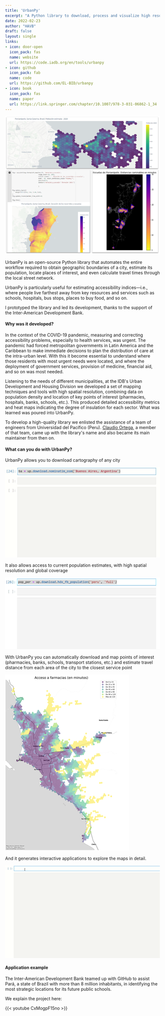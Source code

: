 ```yaml
---
title: 'UrbanPy'
excerpt: "A Python library to download, process and visualize high resolution urban data."
date: 2022-02-23
author: "HAVB"
draft: false
layout: single
links:
- icon: door-open
  icon_pack: fas
  name: website
  url: https://code.iadb.org/en/tools/urbanpy
- icon: github
  icon_pack: fab
  name: code
  url: https://github.com/EL-BID/urbanpy
- icon: book
  icon_pack: fas
  name: paper
  url: https://link.springer.com/chapter/10.1007/978-3-031-06862-1_34
---
```

![urbanpy_examples](featured.png)

UrbanPy is an open-source Python library that automates the entire workflow required to obtain geographic boundaries of a city, estimate its population, locate places of interest, and even calculate travel times through the local street network. 

UrbanPy is particularly useful for estimating accessibility indices—i.e., where people live farthest away from key resources and services such as schools, hospitals, bus stops, places to buy food, and so on.

I prototyped the library and led its development, thanks to the support of the Inter-American Development Bank.

#### Why was it developed?

In the context of the COVID-19 pandemic, measuring and correcting accessibility problems, especially to health services, was urgent. The pandemic had forced metropolitan governments in Latin America and the Caribbean to make immediate decisions to plan the distribution of care at the intra-urban level. With this it become essential to understand where those residents with most urgent needs were located, and where the deployment of government services, provision of medicine, financial aid, and so on was most needed.

Listening to the needs of different municipalities, at the IDB's Urban Development and Housing Division we developed a set of mapping techniques and tools with high spatial resolution, combining data on population density and location of key points of interest (pharmacies, hospitals, banks, schools, etc.). This produced detailed accessibility metrics and heat maps indicating the degree of insulation for each sector. What was learned was poured into UrbanPy. 

To develop a high-quality library we enlisted the assistance of a team of engineers from Universidad del Pacífico (Peru). [Claudio Ortega](https://github.com/Claudio9701), a member of that team, came up with the library's name and also became its main maintainer from then on.

#### What can you do with UrbanPy?

UrbanPy allows you to download cartography of any city

![gif-urbanpy-boundaries](urbanpy_download_boundaries.gif)


It also allows access to current population estimates, with high spatial resolution and global coverage
 
![urbanpy-download-pop](urbanpy_download_pop.gif)

With UrbanPy you can automatically download and map points of interest (pharmacies, banks, schools, transport stations, etc.) and estimate travel distance from each area of the city to the closest service point 

![lima_pharmacies](lima_pharmacies.png)

And it generates interactive applications to explore the maps in detail.

![dashboard](urbanpy_dash.gif)

#### Application example

The Inter-American Development Bank teamed up with GitHub to assist Pará, a state of Brazil with more than 8 million inhabitants, in identifying the most strategic locations for its future public schools. 

We explain the project here:

{{< youtube CxMogpF15no >}}

